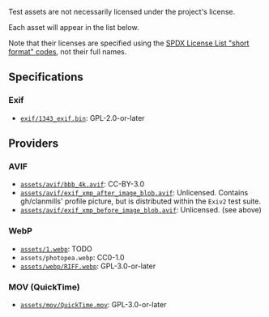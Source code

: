 Test assets are not necessarily licensed under the project's license.

Each asset will appear in the list below.

Note that their licenses are specified using the [SPDX License List "short format" codes](https://spdx.org/licenses), not their full names.

## Specifications

### Exif

- [`exif/1343_exif.bin`](https://github.com/Exiv2/exiv2/blob/d518449c1ccc43f97f8ce2f9af73a7bc335fa147/test/data/1343_exif.png): GPL-2.0-or-later

## Providers

### AVIF

- [`assets/avif/bbb_4k.avif`](https://github.com/AOMediaCodec/av1-avif/blob/a7ccb3346244ba97336a162cf945dd999ceb5e08/testFiles/Microsoft/bbb_4k.avif): CC-BY-3.0
- [`assets/avif/exif_xmp_after_image_blob.avif`](https://github.com/Exiv2/exiv2/commit/025004688dee949b9e3c1710cdea04aacdf5f912): Unlicensed. Contains gh/clanmills' profile picture, but is distributed within the `Exiv2` test suite.
- [`assets/avif/exif_xmp_before_image_blob.avif`](https://github.com/Exiv2/exiv2/commit/025004688dee949b9e3c1710cdea04aacdf5f912): Unlicensed. (see above)

### WebP

- [`assets/1.webp`](https://developers.google.com/speed/webp/gallery1#credits1): TODO
- `assets/photopea.webp`: CC0-1.0
- [`assets/webp/RIFF.webp`](https://github.com/exiftool/exiftool/blob/c587c0ef5a1b4c7983e06a43ab7d0012cb5569bb/t/images/RIFF.webp): GPL-3.0-or-later

### MOV (QuickTime)

- [`assets/mov/QuickTime.mov`](https://github.com/exiftool/exiftool/blob/c587c0ef5a1b4c7983e06a43ab7d0012cb5569bb/t/images/QuickTime.mov): GPL-3.0-or-later
